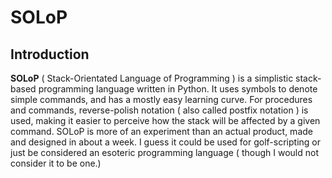 # SOLoP

## Introduction
**SOLoP** ( Stack-Orientated Language of Programming ) is a simplistic stack-based programming language written in Python. It uses symbols to denote simple commands, and has a mostly easy learning curve. For procedures and commands, reverse-polish notation ( also called postfix notation ) is used, making it easier to perceive how the stack will be affected by a given command. SOLoP is more of an experiment than an actual product, made and designed in about a week. I guess it could be used for golf-scripting or just be considered an esoteric programming language ( though I would not consider it to be one.)
